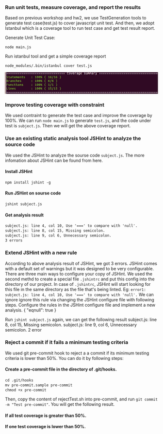 ### Run unit tests, measure coverage, and report the results
Based on previous workshop and hw2, we use TestGeneration tools to generate test case(test.js) to cover javascript unit test. And then, we adopt Istanbul which is a coverage tool to run test case and get test result report.

Generate Unit Test Case: 

    node main.js

Run istanbul tool and get a simple coverage report

    node_modules/.bin/istanbul cover test.js
    
![alt tag](https://github.com/maxlpy/TestAnalysis/blob/master/pictures/TestResult.png)

### Improve testing coverage with constraint
We used contraint to generate the test case and improve the coverage by 100%. We can run `node main.js` to generate `test.js`, and the code under test is `subject.js`. Then we will get the above coverage report.

### Use an existing static analysis tool JSHint to analyze the source code
We used the JSHint to analyze the sourse code `subject.js`. The more infomation about JSHint can be found from here. 
#### Install JSHint
    npm install jshint -g

#### Run JSHint on sourse code
    jshint subject.js
#### Get analysis result
    subject.js: line 4, col 10, Use '===' to compare with 'null'.
    subject.js: line 8, col 15, Missing semicolon.
    subject.js: line 9, col 6, Unnecessary semicolon.
    3 errors

### Extend JSHint with a new rule
According to above analysis result of JSHint, we got 3 errors. JSHint comes with a default set of warnings but it was designed to be very configurable. There are three main ways to configure your copy of JSHint. 
We used the second methd to create a special file `.jshintrc` and put this config into the directory of our project. In case of `.jshintrc`, JSHint will start looking for this file in the same directory as the file that's being linted. 
Eg: `error1: subject.js: line 4, col 10, Use '===' to compare with 'null'.` We can ignore ignore this rule via changing the JSHint configure file with following steps.
Configure the rules in the JSHint configure file and implement a new analysis.
    {
         "eqnull": true
    }

Run `jshint subject.js` again, we can get the following result
    subject.js: line 8, col 15, Missing semicolon.
    subject.js: line 9, col 6, Unnecessary semicolon.
    2 error

###  Reject a commit if it fails a minimum testing criteria
We used git pre-commit hook to reject a a commit if its minimum testing criteria is lower than 50%. You can do it by following steps:
#### Create a pre-commit file in the directory of .git/hooks.
    cd .git/hooks
    mv pre-commit.sample pre-commit
    chmod +x pre-commit
Then, copy the content of rejectTest.sh into pre-commit, and run `git commit -m "Test pre-commit"`. You will get the following result.
#### If all test coverage is greater than 50%.

#### If one test coverage is lower than 50%.


